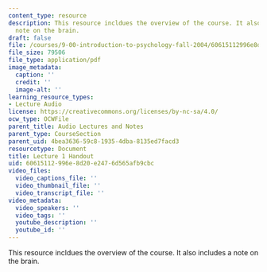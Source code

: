 ```yaml
---
content_type: resource
description: This resource incldues the overview of the course. It also includes a
  note on the brain.
draft: false
file: /courses/9-00-introduction-to-psychology-fall-2004/60615112996e8d20e2476d565afb9cbc_h01.pdf
file_size: 79506
file_type: application/pdf
image_metadata:
  caption: ''
  credit: ''
  image-alt: ''
learning_resource_types:
- Lecture Audio
license: https://creativecommons.org/licenses/by-nc-sa/4.0/
ocw_type: OCWFile
parent_title: Audio Lectures and Notes
parent_type: CourseSection
parent_uid: 4bea3636-59c8-1935-4dba-8135ed7facd3
resourcetype: Document
title: Lecture 1 Handout
uid: 60615112-996e-8d20-e247-6d565afb9cbc
video_files:
  video_captions_file: ''
  video_thumbnail_file: ''
  video_transcript_file: ''
video_metadata:
  video_speakers: ''
  video_tags: ''
  youtube_description: ''
  youtube_id: ''
---
```

This resource incldues the overview of the course. It also includes a note on the brain.